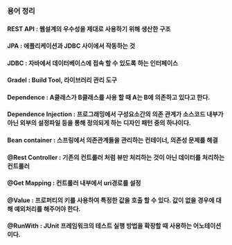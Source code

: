### 용어 정리

#### REST API : 웹설계의 우수성을 제대로 사용하기 위해 생산한 구조
#### JPA : 애플리케이션과 JDBC 사이에서 작동하는 것
#### JDBC : 자바에서 데이터베이스에 접속 할 수 있도록 하는 인터페이스
#### Gradel : Build Tool, 라이브러리 관리 도구
#### Dependence : A클래스가 B클래스를 사용 할 때 A는 B에 의존하고 있다고 한다.
#### Dependence Injection : 프로그래밍에서 구성요소간의 의존 관계가 소스코드 내부가 아닌 외부의 설정파일 등을 통해 정의되게 하는 디자인 패턴 중의 하나이다.
#### Bean container : 스프링에서 의존관계들을 관리하는 컨테이너, 의존성 문제를 해결
#### @Rest Controller : 기존의 컨트롤러 처럼 뷰만 처리하는 것이 아닌 데이터를 처리하는 컨트롤러
#### @Get Mapping : 컨트롤러 내부에서 uri경로를 설정
#### @Value : 프로퍼티의 키를 사용하여 특정한 값을 호출 할 수 있다. 값이 없을 경우에 대해 예외처리를 해주어야 한다.
#### @RunWith : JUnit 프레임워크의 테스트 실행 방법을 확장할 때 사용하는 어노테이션이다.